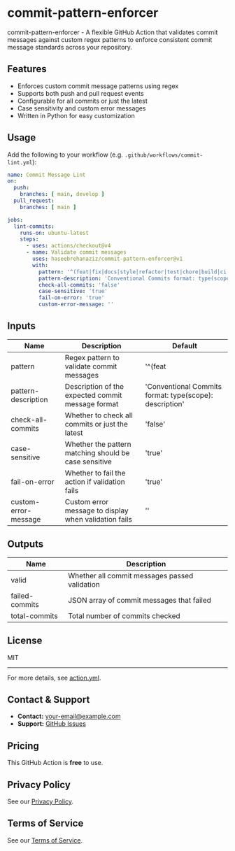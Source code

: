# commit-pattern-enforcer

commit-pattern-enforcer - A flexible GitHub Action that validates commit messages against custom regex patterns to enforce consistent commit message standards across your repository.

## Features
- Enforces custom commit message patterns using regex
- Supports both push and pull request events
- Configurable for all commits or just the latest
- Case sensitivity and custom error messages
- Written in Python for easy customization

## Usage
Add the following to your workflow (e.g. `.github/workflows/commit-lint.yml`):

```yaml
name: Commit Message Lint
on:
  push:
    branches: [ main, develop ]
  pull_request:
    branches: [ main ]

jobs:
  lint-commits:
    runs-on: ubuntu-latest
    steps:
      - uses: actions/checkout@v4
      - name: Validate commit messages
        uses: haseebrehanaziz/commit-pattern-enforcer@v1
        with:
          pattern: '^(feat|fix|docs|style|refactor|test|chore|build|ci|perf|revert)(\(.+\))?: .+'
          pattern-description: 'Conventional Commits format: type(scope): description'
          check-all-commits: 'false'
          case-sensitive: 'true'
          fail-on-error: 'true'
          custom-error-message: ''
```

## Inputs
| Name                  | Description                                                      | Default                                                      |
|-----------------------|------------------------------------------------------------------|--------------------------------------------------------------|
| pattern               | Regex pattern to validate commit messages                        | '^(feat|fix|docs|style|refactor|test|chore|build|ci|perf|revert)(\(.+\))?: .+' |
| pattern-description   | Description of the expected commit message format                | 'Conventional Commits format: type(scope): description'      |
| check-all-commits     | Whether to check all commits or just the latest                  | 'false'                                                      |
| case-sensitive        | Whether the pattern matching should be case sensitive            | 'true'                                                       |
| fail-on-error         | Whether to fail the action if validation fails                   | 'true'                                                       |
| custom-error-message  | Custom error message to display when validation fails            | ''                                                           |

## Outputs
| Name            | Description                                      |
|-----------------|--------------------------------------------------|
| valid           | Whether all commit messages passed validation     |
| failed-commits  | JSON array of commit messages that failed        |
| total-commits   | Total number of commits checked                  |

## License
MIT

---

For more details, see [action.yml](action.yml).

## Contact & Support

- **Contact:** [your-email@example.com](mailto:your-email@example.com)
- **Support:** [GitHub Issues](https://github.com/OpenMinedAI/commit-pattern-enforcer/issues)

## Pricing

This GitHub Action is **free** to use.

## Privacy Policy

See our [Privacy Policy](https://github.com/OpenMinedAI/commit-pattern-enforcer/blob/main/PRIVACY.md).

## Terms of Service

See our [Terms of Service](https://github.com/OpenMinedAI/commit-pattern-enforcer/blob/main/TERMS.md).
